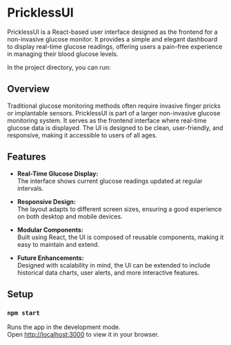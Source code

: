 # PricklessUI

PricklessUI is a React-based user interface designed as the frontend for a non-invasive glucose monitor. It provides a simple and elegant dashboard to display real-time glucose readings, offering users a pain-free experience in managing their blood glucose levels.

In the project directory, you can run:

## Overview

Traditional glucose monitoring methods often require invasive finger pricks or implantable sensors. PricklessUI is part of a larger non-invasive glucose monitoring system. It serves as the frontend interface where real-time glucose data is displayed. The UI is designed to be clean, user-friendly, and responsive, making it accessible to users of all ages.

## Features

- **Real-Time Glucose Display:**  
  The interface shows current glucose readings updated at regular intervals.

- **Responsive Design:**  
  The layout adapts to different screen sizes, ensuring a good experience on both desktop and mobile devices.

- **Modular Components:**  
  Built using React, the UI is composed of reusable components, making it easy to maintain and extend.

- **Future Enhancements:**  
  Designed with scalability in mind, the UI can be extended to include historical data charts, user alerts, and more interactive features.

## Setup

### `npm start`

Runs the app in the development mode.\
Open [http://localhost:3000](http://localhost:3000) to view it in your browser.
